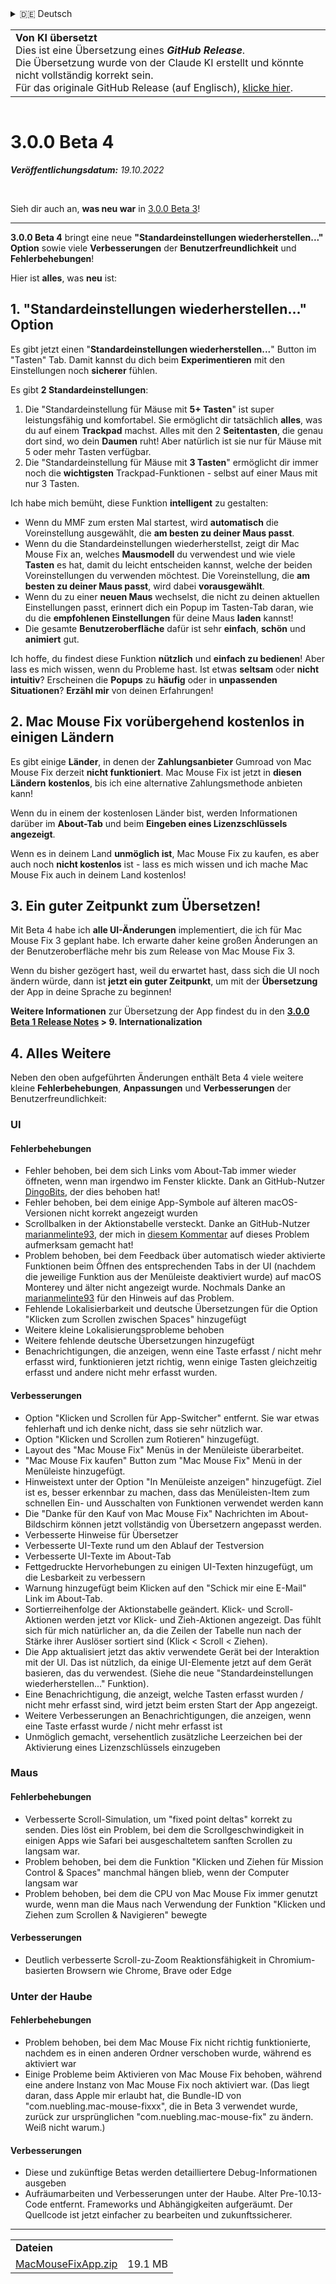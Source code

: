 <details>
<summary>🇩🇪 Deutsch</summary>

[🇬🇧 English (GitHub)](https://github.com/noah-nuebling/mac-mouse-fix/releases/tag/3.0.0-Beta-4)\
[🇦🇩 Català](https://redirect.macmousefix.com/?target=mmf-release&tag=3.0.0-Beta-4&locale=ca)\
**🇩🇪 Deutsch**\
[🇪🇸 Español](https://redirect.macmousefix.com/?target=mmf-release&tag=3.0.0-Beta-4&locale=es)\
[🇫🇷 Français](https://redirect.macmousefix.com/?target=mmf-release&tag=3.0.0-Beta-4&locale=fr)\
[🇮🇩 Indonesia](https://redirect.macmousefix.com/?target=mmf-release&tag=3.0.0-Beta-4&locale=id)\
[🇮🇹 Italiano](https://redirect.macmousefix.com/?target=mmf-release&tag=3.0.0-Beta-4&locale=it)\
[🇭🇺 Magyar](https://redirect.macmousefix.com/?target=mmf-release&tag=3.0.0-Beta-4&locale=hu)\
[🇳🇱 Nederlands](https://redirect.macmousefix.com/?target=mmf-release&tag=3.0.0-Beta-4&locale=nl)\
[🇵🇱 Polski](https://redirect.macmousefix.com/?target=mmf-release&tag=3.0.0-Beta-4&locale=pl)\
[🇧🇷 Português (Brasil)](https://redirect.macmousefix.com/?target=mmf-release&tag=3.0.0-Beta-4&locale=pt-BR)\
[🇵🇹 Português (Portugal)](https://redirect.macmousefix.com/?target=mmf-release&tag=3.0.0-Beta-4&locale=pt-PT)\
[🇷🇴 Română](https://redirect.macmousefix.com/?target=mmf-release&tag=3.0.0-Beta-4&locale=ro)\
[🇸🇪 Svenska](https://redirect.macmousefix.com/?target=mmf-release&tag=3.0.0-Beta-4&locale=sv)\
[🇻🇳 Tiếng Việt](https://redirect.macmousefix.com/?target=mmf-release&tag=3.0.0-Beta-4&locale=vi)\
[🇹🇷 Türkçe](https://redirect.macmousefix.com/?target=mmf-release&tag=3.0.0-Beta-4&locale=tr)\
[🇨🇿 Čeština](https://redirect.macmousefix.com/?target=mmf-release&tag=3.0.0-Beta-4&locale=cs)\
[🇬🇷 Ελληνικά](https://redirect.macmousefix.com/?target=mmf-release&tag=3.0.0-Beta-4&locale=el)\
[🇷🇺 Русский](https://redirect.macmousefix.com/?target=mmf-release&tag=3.0.0-Beta-4&locale=ru)\
[🇺🇦 Українська](https://redirect.macmousefix.com/?target=mmf-release&tag=3.0.0-Beta-4&locale=uk)\
[🇮🇱 עברית](https://redirect.macmousefix.com/?target=mmf-release&tag=3.0.0-Beta-4&locale=he)\
[🇸🇦 العربية](https://redirect.macmousefix.com/?target=mmf-release&tag=3.0.0-Beta-4&locale=ar)\
[🇮🇳 हिन्दी](https://redirect.macmousefix.com/?target=mmf-release&tag=3.0.0-Beta-4&locale=hi)\
[🇹🇭 ไทย](https://redirect.macmousefix.com/?target=mmf-release&tag=3.0.0-Beta-4&locale=th)\
[🇨🇳 中文 (简体)](https://redirect.macmousefix.com/?target=mmf-release&tag=3.0.0-Beta-4&locale=zh-Hans)\
[🇨🇳 中文 (繁體)](https://redirect.macmousefix.com/?target=mmf-release&tag=3.0.0-Beta-4&locale=zh-Hant)\
[🇭🇰 中文（香港)](https://redirect.macmousefix.com/?target=mmf-release&tag=3.0.0-Beta-4&locale=zh-HK)\
[🇯🇵 日本語](https://redirect.macmousefix.com/?target=mmf-release&tag=3.0.0-Beta-4&locale=ja)\
[🇰🇷 한국어](https://redirect.macmousefix.com/?target=mmf-release&tag=3.0.0-Beta-4&locale=ko)\
[Help translate Mac Mouse Fix to different languages!](https://github.com/noah-nuebling/mac-mouse-fix/discussions/731)
</details>
<table align=><td>
<b>Von KI übersetzt</b><br>
Dies ist eine Übersetzung eines <b><em>GitHub Release</em></b>.<br>
Die Übersetzung wurde von der Claude KI erstellt und könnte nicht vollständig korrekt sein.<br>
Für das originale GitHub Release (auf Englisch), <a href="https://github.com/noah-nuebling/mac-mouse-fix/releases/tag/3.0.0-Beta-4">klicke hier</a>.
</td></table>

<table></table>

# 3.0.0 Beta 4
***Veröffentlichungsdatum:** 19.10.2022*

<br>

Sieh dir auch an, **was neu war** in [3.0.0 Beta 3](https://github.com/noah-nuebling/mac-mouse-fix/releases/tag/3.0.0-Beta-3)!

---

**3.0.0 Beta 4** bringt eine neue **"Standardeinstellungen wiederherstellen..." Option** sowie viele **Verbesserungen** der **Benutzerfreundlichkeit** und **Fehlerbehebungen**!

Hier ist **alles**, was **neu** ist:

## 1. "Standardeinstellungen wiederherstellen..." Option

Es gibt jetzt einen "**Standardeinstellungen wiederherstellen...**" Button im "Tasten" Tab.
Damit kannst du dich beim **Experimentieren** mit den Einstellungen noch **sicherer** fühlen.

Es gibt **2 Standardeinstellungen**:

1. Die "Standardeinstellung für Mäuse mit **5+ Tasten**" ist super leistungsfähig und komfortabel. Sie ermöglicht dir tatsächlich **alles**, was du auf einem **Trackpad** machst. Alles mit den 2 **Seitentasten**, die genau dort sind, wo dein **Daumen** ruht! Aber natürlich ist sie nur für Mäuse mit 5 oder mehr Tasten verfügbar.
2. Die "Standardeinstellung für Mäuse mit **3 Tasten**" ermöglicht dir immer noch die **wichtigsten** Trackpad-Funktionen - selbst auf einer Maus mit nur 3 Tasten.

Ich habe mich bemüht, diese Funktion **intelligent** zu gestalten:

- Wenn du MMF zum ersten Mal startest, wird **automatisch** die Voreinstellung ausgewählt, die **am besten zu deiner Maus passt**.
- Wenn du die Standardeinstellungen wiederherstellst, zeigt dir Mac Mouse Fix an, welches **Mausmodell** du verwendest und wie viele **Tasten** es hat, damit du leicht entscheiden kannst, welche der beiden Voreinstellungen du verwenden möchtest. Die Voreinstellung, die **am besten zu deiner Maus passt**, wird dabei **vorausgewählt**.
- Wenn du zu einer **neuen Maus** wechselst, die nicht zu deinen aktuellen Einstellungen passt, erinnert dich ein Popup im Tasten-Tab daran, wie du die **empfohlenen Einstellungen** für deine Maus **laden** kannst!
- Die gesamte **Benutzeroberfläche** dafür ist sehr **einfach**, **schön** und **animiert** gut.

Ich hoffe, du findest diese Funktion **nützlich** und **einfach zu bedienen**! Aber lass es mich wissen, wenn du Probleme hast.
Ist etwas **seltsam** oder **nicht intuitiv**? Erscheinen die **Popups** zu **häufig** oder in **unpassenden Situationen**? **Erzähl mir** von deinen Erfahrungen!

## 2. Mac Mouse Fix vorübergehend kostenlos in einigen Ländern

Es gibt einige **Länder**, in denen der **Zahlungsanbieter** Gumroad von Mac Mouse Fix derzeit **nicht funktioniert**.
Mac Mouse Fix ist jetzt in **diesen Ländern** **kostenlos**, bis ich eine alternative Zahlungsmethode anbieten kann!

Wenn du in einem der kostenlosen Länder bist, werden Informationen darüber im **About-Tab** und beim **Eingeben eines Lizenzschlüssels** **angezeigt**.

Wenn es in deinem Land **unmöglich ist**, Mac Mouse Fix zu kaufen, es aber auch noch **nicht kostenlos** ist - lass es mich wissen und ich mache Mac Mouse Fix auch in deinem Land kostenlos!

## 3. Ein guter Zeitpunkt zum Übersetzen!

Mit Beta 4 habe ich **alle UI-Änderungen** implementiert, die ich für Mac Mouse Fix 3 geplant habe. Ich erwarte daher keine großen Änderungen an der Benutzeroberfläche mehr bis zum Release von Mac Mouse Fix 3.

Wenn du bisher gezögert hast, weil du erwartet hast, dass sich die UI noch ändern würde, dann ist **jetzt ein guter Zeitpunkt**, um mit der **Übersetzung** der App in deine Sprache zu beginnen!

**Weitere Informationen** zur Übersetzung der App findest du in den **[3.0.0 Beta 1 Release Notes](https://github.com/noah-nuebling/mac-mouse-fix/releases/tag/3.0.0-Beta-1.1) > 9. Internationalization**

## 4. Alles Weitere

Neben den oben aufgeführten Änderungen enthält Beta 4 viele weitere kleine **Fehlerbehebungen**, **Anpassungen** und **Verbesserungen** der Benutzerfreundlichkeit:

### UI

#### Fehlerbehebungen

- Fehler behoben, bei dem sich Links vom About-Tab immer wieder öffneten, wenn man irgendwo im Fenster klickte. Dank an GitHub-Nutzer [DingoBits](https://github.com/DingoBits), der dies behoben hat!
- Fehler behoben, bei dem einige App-Symbole auf älteren macOS-Versionen nicht korrekt angezeigt wurden
- Scrollbalken in der Aktionstabelle versteckt. Danke an GitHub-Nutzer [marianmelinte93](https://github.com/marianmelinte93), der mich in [diesem Kommentar](https://github.com/noah-nuebling/mac-mouse-fix/discussions/366#discussioncomment-3728994) auf dieses Problem aufmerksam gemacht hat!
- Problem behoben, bei dem Feedback über automatisch wieder aktivierte Funktionen beim Öffnen des entsprechenden Tabs in der UI (nachdem die jeweilige Funktion aus der Menüleiste deaktiviert wurde) auf macOS Monterey und älter nicht angezeigt wurde. Nochmals Danke an [marianmelinte93](https://github.com/marianmelinte93) für den Hinweis auf das Problem.
- Fehlende Lokalisierbarkeit und deutsche Übersetzungen für die Option "Klicken zum Scrollen zwischen Spaces" hinzugefügt
- Weitere kleine Lokalisierungsprobleme behoben
- Weitere fehlende deutsche Übersetzungen hinzugefügt
- Benachrichtigungen, die anzeigen, wenn eine Taste erfasst / nicht mehr erfasst wird, funktionieren jetzt richtig, wenn einige Tasten gleichzeitig erfasst und andere nicht mehr erfasst wurden.

#### Verbesserungen

- Option "Klicken und Scrollen für App-Switcher" entfernt. Sie war etwas fehlerhaft und ich denke nicht, dass sie sehr nützlich war.
- Option "Klicken und Scrollen zum Rotieren" hinzugefügt.
- Layout des "Mac Mouse Fix" Menüs in der Menüleiste überarbeitet.
- "Mac Mouse Fix kaufen" Button zum "Mac Mouse Fix" Menü in der Menüleiste hinzugefügt.
- Hinweistext unter der Option "In Menüleiste anzeigen" hinzugefügt. Ziel ist es, besser erkennbar zu machen, dass das Menüleisten-Item zum schnellen Ein- und Ausschalten von Funktionen verwendet werden kann
- Die "Danke für den Kauf von Mac Mouse Fix" Nachrichten im About-Bildschirm können jetzt vollständig von Übersetzern angepasst werden.
- Verbesserte Hinweise für Übersetzer
- Verbesserte UI-Texte rund um den Ablauf der Testversion
- Verbesserte UI-Texte im About-Tab
- Fettgedruckte Hervorhebungen zu einigen UI-Texten hinzugefügt, um die Lesbarkeit zu verbessern
- Warnung hinzugefügt beim Klicken auf den "Schick mir eine E-Mail" Link im About-Tab.
- Sortierreihenfolge der Aktionstabelle geändert. Klick- und Scroll-Aktionen werden jetzt vor Klick- und Zieh-Aktionen angezeigt. Das fühlt sich für mich natürlicher an, da die Zeilen der Tabelle nun nach der Stärke ihrer Auslöser sortiert sind (Klick < Scroll < Ziehen).
- Die App aktualisiert jetzt das aktiv verwendete Gerät bei der Interaktion mit der UI. Das ist nützlich, da einige UI-Elemente jetzt auf dem Gerät basieren, das du verwendest. (Siehe die neue "Standardeinstellungen wiederherstellen..." Funktion).
- Eine Benachrichtigung, die anzeigt, welche Tasten erfasst wurden / nicht mehr erfasst sind, wird jetzt beim ersten Start der App angezeigt.
- Weitere Verbesserungen an Benachrichtigungen, die anzeigen, wenn eine Taste erfasst wurde / nicht mehr erfasst ist
- Unmöglich gemacht, versehentlich zusätzliche Leerzeichen bei der Aktivierung eines Lizenzschlüssels einzugeben

### Maus

#### Fehlerbehebungen

- Verbesserte Scroll-Simulation, um "fixed point deltas" korrekt zu senden. Dies löst ein Problem, bei dem die Scrollgeschwindigkeit in einigen Apps wie Safari bei ausgeschaltetem sanften Scrollen zu langsam war.
- Problem behoben, bei dem die Funktion "Klicken und Ziehen für Mission Control & Spaces" manchmal hängen blieb, wenn der Computer langsam war
- Problem behoben, bei dem die CPU von Mac Mouse Fix immer genutzt wurde, wenn man die Maus nach Verwendung der Funktion "Klicken und Ziehen zum Scrollen & Navigieren" bewegte

#### Verbesserungen

- Deutlich verbesserte Scroll-zu-Zoom Reaktionsfähigkeit in Chromium-basierten Browsern wie Chrome, Brave oder Edge

### Unter der Haube

#### Fehlerbehebungen

- Problem behoben, bei dem Mac Mouse Fix nicht richtig funktionierte, nachdem es in einen anderen Ordner verschoben wurde, während es aktiviert war
- Einige Probleme beim Aktivieren von Mac Mouse Fix behoben, während eine andere Instanz von Mac Mouse Fix noch aktiviert war. (Das liegt daran, dass Apple mir erlaubt hat, die Bundle-ID von "com.nuebling.mac-mouse-fixxx", die in Beta 3 verwendet wurde, zurück zur ursprünglichen "com.nuebling.mac-mouse-fix" zu ändern. Weiß nicht warum.)

#### Verbesserungen

- Diese und zukünftige Betas werden detailliertere Debug-Informationen ausgeben
- Aufräumarbeiten und Verbesserungen unter der Haube. Alter Pre-10.13-Code entfernt. Frameworks und Abhängigkeiten aufgeräumt. Der Quellcode ist jetzt einfacher zu bearbeiten und zukunftssicherer.

---

<table align="start">
<tr>
    <td colspan=2>
        <b>Dateien</b>
    </td>
</tr>
<tr>
    <td><a href="https://github.com/noah-nuebling/mac-mouse-fix/releases/download/3.0.0-Beta-4/MacMouseFixApp.zip">MacMouseFixApp.zip</a></td>
    <td>19.1 MB</td>
</tr>
</table>